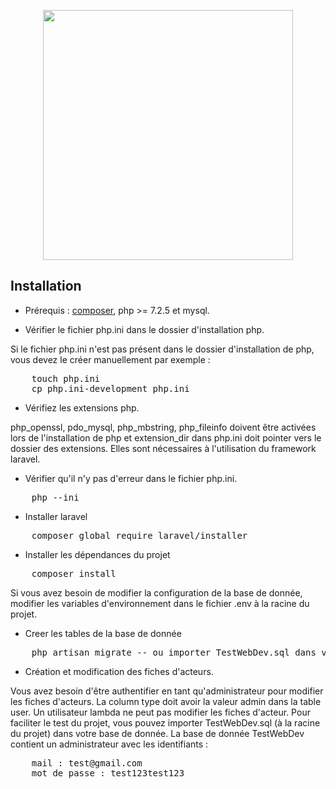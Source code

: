 <p align="center"><img src="https://www.hellocse.fr/images/logo_hellocse_transition_white.svg" width="400"></p>

## Installation

- Prérequis : [composer](https://getcomposer.org/doc/00-intro.md), php >= 7.2.5 et mysql.

- Vérifier le fichier php.ini dans le dossier d'installation php.
<p> Si le fichier php.ini n'est pas présent dans le dossier d'installation de php, vous devez le créer manuellement par exemple : </p>
<pre>
    touch php.ini
    cp php.ini-development php.ini
</pre>

- Vérifiez les extensions php.
<p> php_openssl, pdo_mysql, php_mbstring, php_fileinfo doivent être activées lors de l'installation de php et extension_dir dans php.ini doit pointer vers le dossier des extensions. Elles sont nécessaires à l'utilisation du framework laravel. </p>

- Vérifier qu'il n'y pas d'erreur dans le fichier php.ini.
<pre>
    php --ini
</pre>

- Installer laravel
<pre>
    composer global require laravel/installer
</pre>

- Installer les dépendances du projet
<pre>
    composer install
</pre>

<p> Si vous avez besoin de modifier la configuration de la base de donnée, modifier les variables d'environnement dans le fichier .env à la racine du projet.</p>

- Creer les tables de la base de donnée
<pre>
    php artisan migrate -- ou importer TestWebDev.sql dans votre base de donnée (voir en dessous).
</pre>

- Création et modification des fiches d'acteurs.
<p> Vous avez besoin d'être authentifier en tant qu'administrateur pour modifier les fiches d'acteurs. La column type doit avoir la valeur admin dans la table user. Un utilisateur lambda ne peut pas modifier les fiches d'acteur.
Pour faciliter le test du projet, vous pouvez importer TestWebDev.sql (à la racine du projet) dans votre base de donnée.
La base de donnée TestWebDev contient un administrateur avec les identifiants : 
<pre>
    mail : test@gmail.com
    mot de passe : test123test123
</pre>
</p>
